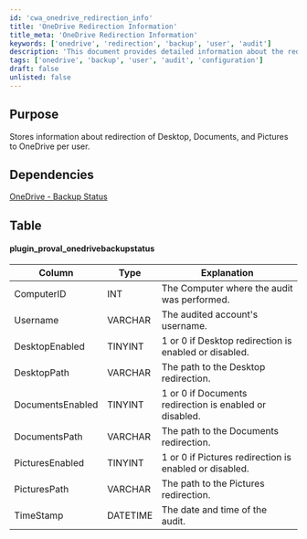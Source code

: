 ```yaml
---
id: 'cwa_onedrive_redirection_info'
title: 'OneDrive Redirection Information'
title_meta: 'OneDrive Redirection Information'
keywords: ['onedrive', 'redirection', 'backup', 'user', 'audit']
description: 'This document provides detailed information about the redirection of Desktop, Documents, and Pictures folders to OneDrive for individual users, including the status of each redirection and relevant audit data.'
tags: ['onedrive', 'backup', 'user', 'audit', 'configuration']
draft: false
unlisted: false
---
```

## Purpose

Stores information about redirection of Desktop, Documents, and Pictures to OneDrive per user.

## Dependencies

[OneDrive - Backup Status](https://proval.itglue.com/DOC-5078775-8060348)

## Table

#### plugin_proval_onedrivebackupstatus

| Column           | Type     | Explanation                                         |
|------------------|----------|-----------------------------------------------------|
| ComputerID       | INT      | The Computer where the audit was performed.        |
| Username         | VARCHAR  | The audited account's username.                     |
| DesktopEnabled    | TINYINT  | 1 or 0 if Desktop redirection is enabled or disabled. |
| DesktopPath      | VARCHAR  | The path to the Desktop redirection.               |
| DocumentsEnabled   | TINYINT  | 1 or 0 if Documents redirection is enabled or disabled. |
| DocumentsPath    | VARCHAR  | The path to the Documents redirection.             |
| PicturesEnabled    | TINYINT  | 1 or 0 if Pictures redirection is enabled or disabled. |
| PicturesPath     | VARCHAR  | The path to the Pictures redirection.              |
| TimeStamp        | DATETIME | The date and time of the audit.                    |



